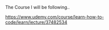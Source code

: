 The Course I will be following..

https://www.udemy.com/course/learn-how-to-code/learn/lecture/37482534
